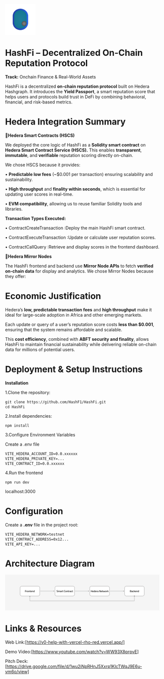 <img src="logo_n_bg.png" alt="HashFI Logo" width="100" class="center"/>

# HashFi – Decentralized On-Chain Reputation Protocol
**Track:** Onchain Finance & Real-World Assets
  
HashFi is a decentralized **on-chain reputation protocol** built on Hedera Hashgraph. It introduces the **Yield Passport**, a smart reputation score that helps users and protocols build trust in DeFi by combining behavioral, financial, and risk-based metrics.

# Hedera Integration Summary
🔵**Hedera Smart Contracts (HSCS)**

We deployed the core logic of HashFi as a **Solidity smart contract** on **Hedera Smart Contract Service (HSCS).**
This enables **transparent**, **immutable**, and **verifiable** reputation scoring directly on-chain.

We chose HSCS because it provides:

• **Predictable low fees** (~$0.001 per transaction) ensuring scalability and sustainability.

• **High throughput** and **finality within seconds**, which is essential for updating user scores in real-time.

• **EVM compatibility**, allowing us to reuse familiar Solidity tools and libraries.

**Transaction Types Executed:**

  • ContractCreateTransaction :Deploy the main HashFi smart contract.

  • ContractExecuteTransaction :Update or calculate user reputation scores.

  • ContractCallQuery :Retrieve and display scores in the frontend dashboard.


 🔵**Hedera Mirror Nodes**
 
The HashFi frontend and backend use **Mirror Node APIs** to fetch **verified on-chain data** for display and analytics.
We chose Mirror Nodes because they offer:


# Economic Justification

Hedera’s **low, predictable transaction fees** and **high throughput** make it ideal for large-scale adoption in Africa and other emerging markets.

Each update or query of a user’s reputation score costs **less than $0.001**, ensuring that the system remains affordable and scalable.

This **cost efficiency**, combined with **ABFT security and finality**, allows HashFi to maintain financial sustainability while delivering reliable on-chain data for millions of potential users.



# Deployment & Setup Instructions

**Installation**

  1.Clone the repository:
    
    git clone https://github.com/HashF1/HashFi.git
    cd HashFi
    
  2.Install dependencies:
  
    npm install

  3.Configure Environment Variables
  
  Create a .env file

    VITE_HEDERA_ACCOUNT_ID=0.0.xxxxxx
    VITE_HEDERA_PRIVATE_KEY=...
    VITE_CONTRACT_ID=0.0.xxxxxx
    
    
  
  4.Run the frontend
  
    npm run dev
    
  localhost:3000

  
# Configuration

Create a **.env** file in the project root:

    VITE_HEDERA_NETWORK=testnet
    VITE_CONTRACT_ADDRESS=0x12...
    VITE_API_KEY=...

# Architecture Diagram

  <img src="architecture_diagram.png" alt="Diagram" width="1080" class="center"/>  


# Links & Resources
Web Link:[https://v0-help-with-vercel-rho-red.vercel.app/]

Demo Video:[https://www.youtube.com/watch?v=WW93X8prpvE]

Pitch Deck:[https://drive.google.com/file/d/1wu2iNpRHnJ5Xxrp1KlcTWqJ9E6u-vm6o/view]
